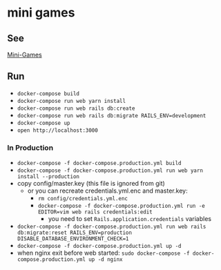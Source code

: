 # mini games

## See
[Mini-Games](https://mini-games.stu345.com/)

## Run
- `docker-compose build`
- `docker-compose run web yarn install`
- `docker-compose run web rails db:create`
- `docker-compose run web rails db:migrate RAILS_ENV=development`
- `docker-compose up`
- `open http://localhost:3000`

### In Production
- `docker-compose -f docker-compose.production.yml build`
- `docker-compose -f docker-compose.production.yml run web yarn install --production`
- copy config/master.key (this file is ignored from git)
    - or you can recreate credentials.yml.enc and master.key:
        - `rm config/credentials.yml.enc`
        - `docker-compose -f docker-compose.production.yml run -e EDITOR=vim web rails credentials:edit`
            - you need to set `Rails.application.credentials` variables
- `docker-compose -f docker-compose.production.yml run web rails db:migrate:reset RAILS_ENV=production DISABLE_DATABASE_ENVIRONMENT_CHECK=1`
- `docker-compose -f docker-compose.production.yml up -d`
- when nginx exit before web started: `sudo docker-compose -f docker-compose.production.yml up -d nginx`
